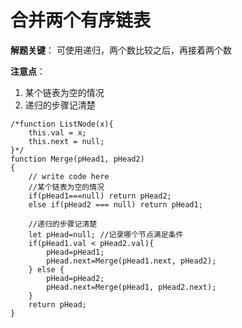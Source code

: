 # 合并两个有序链表

**解题关键**： 可使用递归，两个数比较之后，再接着两个数

**注意点**：

1. 某个链表为空的情况
2. 递归的步骤记清楚

```
/*function ListNode(x){
    this.val = x;
    this.next = null;
}*/
function Merge(pHead1, pHead2)
{
    // write code here
    //某个链表为空的情况
    if(pHead1===null) return pHead2;
    else if(pHead2 === null) return pHead1;
    
    //递归的步骤记清楚
    let pHead=null; //记录哪个节点满足条件
    if(pHead1.val < pHead2.val){
        pHead=pHead1;
        pHead.next=Merge(pHead1.next, pHead2);
    } else {
        pHead=pHead2;
        pHead.next=Merge(pHead1, pHead2.next);
    }
    return pHead;
}
```

